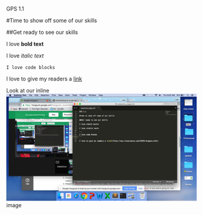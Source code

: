 GPS 1.1

#Time to show off some of our skills

##Get ready to see our skills

I love **bold text**

I love *italic text*

``` 
I love code blocks
```

I love to give my readers a [link](http://www.livescience.com/25559-dragons.html)

Look at our inline ![screenshot](https://github.com/OniDotun123/phase-0-gps-1/blob/master/Release4.png "attempt") image
